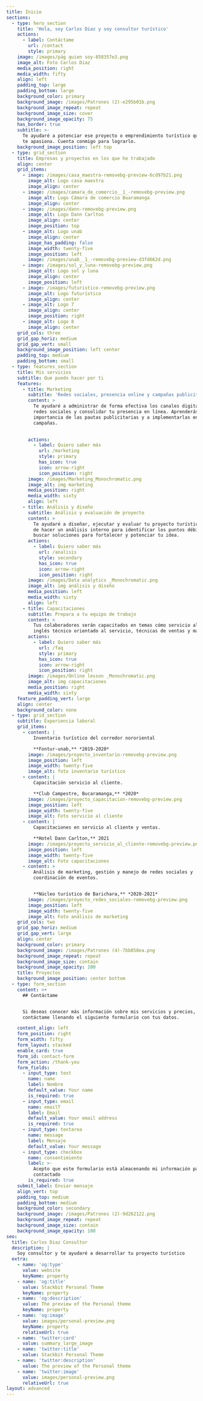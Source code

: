 ```yaml
---
title: Inicio
sections:
  - type: hero_section
    title: 'Hola, soy Carlos Diaz y soy consultor turístico'
    actions:
      - label: Contáctame
        url: /contact
        style: primary
    image: /images/pág quien soy-858357e3.png
    image_alt: Foto Carlos Diaz
    media_position: right
    media_width: fifty
    align: left
    padding_top: large
    padding_bottom: large
    background_color: primary
    background_image: /images/Patrones (2)-e295b01b.png
    background_image_repeat: repeat
    background_image_size: cover
    background_image_opacity: 75
    has_border: true
    subtitle: >-
      Te ayudaré a potenciar ese proyecto o emprendimiento turístico que tanto
      te apasiona. Cuenta conmigo para lograrlo.
    background_image_position: left top
  - type: grid_section
    title: Empresas y proyectos en los que he trabajado
    align: center
    grid_items:
      - image: /images/casa_maestra-removebg-preview-6cd97b21.png
        image_alt: Logo casa maestra
        image_align: center
      - image: /images/camara_de_comercio__1_-removebg-preview.png
        image_alt: Logo Cámara de comercio Buaramanga
        image_align: center
      - image: /images/dann-removebg-preview.png
        image_alt: Logo Dann Carlton
        image_align: center
        image_position: top
      - image_alt: Logo unab
        image_align: center
        image_has_padding: false
        image_width: twenty-five
        image_position: left
        image: /images/unab__1_-removebg-preview-d3fd662d.png
      - image: /images/sol_y_luna-removebg-preview.png
        image_alt: Logo sol y luna
        image_align: center
        image_position: left
      - image: /images/futuristico-removebg-preview.png
        image_alt: Logo futurístico
        image_align: center
      - image_alt: Logo 7
        image_align: center
        image_position: right
      - image_alt: Logo 8
        image_align: center
    grid_cols: three
    grid_gap_horiz: medium
    grid_gap_vert: small
    background_image_position: left center
    padding_top: medium
    padding_bottom: small
  - type: features_section
    title: Mis servicios
    subtitle: Que puedo hacer por ti
    features:
      - title: Marketing
        subtitle: 'Redes sociales, presencia online y campañas publicitarias'
        content: >
          Te ayudaré a administrar de forma efectiva los canales digitales cómo
          redes sociales y consolidar tu presencia en línea. Aprenderás la
          importancia de las pautas publicitarias y a implementarlas en tus
          campañas.

           
        actions:
          - label: Quiero saber más
            url: /marketing
            style: primary
            has_icon: true
            icon: arrow-right
            icon_position: right
        image: /images/Marketing_Monochromatic.png
        image_alt: img marketing
        media_position: right
        media_width: sixty
        align: left
      - title: Análisis y diseño
        subtitle: Análisis y evaluación de proyecto
        content: >
          Te ayudaré a diseñar, ejecutar y evaluar tu proyecto turístico. Además
          de hacer un análisis interno para identificar los puntos débiles y
          buscar soluciones para fortalecer y potenciar tu idea.
        actions:
          - label: Quiero saber más
            url: /analisis
            style: secondary
            has_icon: true
            icon: arrow-right
            icon_position: right
        image: /images/Data analytics _Monochromatic.png
        image_alt: img análisis y diseño
        media_position: left
        media_width: sixty
        align: left
      - title: Capacitaciones
        subtitle: Prepara a tu equipo de trabajo
        content: >
          Tus colaboradores serán capacitados en temas cómo servicio al cliente,
          inglés técnico orientado al servicio, técnicas de ventas y marketing. 
        actions:
          - label: Quiero saber más
            url: /faq
            style: primary
            has_icon: true
            icon: arrow-right
            icon_position: right
        image: /images/Online lesson _Monochromatic.png
        image_alt: img capacitaciones
        media_position: right
        media_width: sixty
    feature_padding_vert: large
    align: center
    background_color: none
  - type: grid_section
    subtitle: Experiencia laboral
    grid_items:
      - content: |
          Inventario turístico del corredor nororiental

          **Fontur-unab,** *2019-2020*
        image: /images/proyecto_inventario-removebg-preview.png
        image_position: left
        image_width: twenty-five
        image_alt: foto inventario turístico
      - content: |
          Capacitación servicio al cliente.

          **Club Campestre, Bucaramanga,** *2020*
        image: /images/proyecto_capacitacion-removebg-preview.png
        image_position: left
        image_width: twenty-five
        image_alt: Foto servicio al cliente
      - content: |
          Capacitaciones en servicio al cliente y ventas.

          **Hotel Dann Carlton,** 2021
        image: /images/proyecto_servicio_al_cliente-removebg-preview.png
        image_position: left
        image_width: twenty-five
        image_alt: Foto capacitaciones
      - content: >
          Análisis de marketing, gestión y manejo de redes sociales y
          coordinación de eventos.


          **Núcleo turístico de Barichara,** *2020-2021*
        image: /images/proyecto_redes_sociales-removebg-preview.png
        image_position: left
        image_width: twenty-five
        image_alt: Foto análisis de marketing
    grid_cols: two
    grid_gap_horiz: medium
    grid_gap_vert: large
    align: center
    background_color: primary
    background_image: /images/Patrones (4)-7bb858ea.png
    background_image_repeat: repeat
    background_image_size: contain
    background_image_opacity: 100
    title: Proyectos
    background_image_position: center bottom
  - type: form_section
    content: >+
      ## Contáctame


      Si deseas conocer más información sobre mis servicios y precios,
      contáctame llenando el siguiente formulario con tus datos.

    content_align: left
    form_position: right
    form_width: fifty
    form_layout: stacked
    enable_card: true
    form_id: contact-form
    form_action: /thank-you
    form_fields:
      - input_type: text
        name: name
        label: Nombre
        default_value: Your name
        is_required: true
      - input_type: email
        name: emailT
        label: Email
        default_value: Your email address
        is_required: true
      - input_type: textarea
        name: message
        label: Mensaje
        default_value: Your message
      - input_type: checkbox
        name: consentimiento
        label: >-
          Acepto que este formulario está almacenando mi información para ser
          contactado
        is_required: true
    submit_label: Enviar mensaje
    align_vert: top
    padding_top: medium
    padding_bottom: medium
    background_color: secondary
    background_image: /images/Patrones (2)-9d262122.png
    background_image_repeat: repeat
    background_image_size: contain
    background_image_opacity: 100
seo:
  title: Carlos Diaz Consultor
  description: |
    Soy consultor y te ayudaré a desarrollar tu proyecto turístico
  extra:
    - name: 'og:type'
      value: website
      keyName: property
    - name: 'og:title'
      value: Stackbit Personal Theme
      keyName: property
    - name: 'og:description'
      value: The preview of the Personal theme
      keyName: property
    - name: 'og:image'
      value: images/personal-preview.png
      keyName: property
      relativeUrl: true
    - name: 'twitter:card'
      value: summary_large_image
    - name: 'twitter:title'
      value: Stackbit Personal Theme
    - name: 'twitter:description'
      value: The preview of the Personal theme
    - name: 'twitter:image'
      value: images/personal-preview.png
      relativeUrl: true
layout: advanced
---
```


